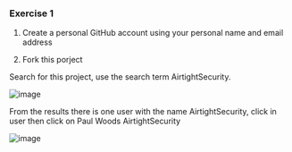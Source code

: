 ### Exercise 1 ###

1. Create a personal GitHub account using your personal name and email address

2. Fork this porject

Search for this project, use the search term AirtightSecurity.

![image](https://i.ibb.co/WcXm0tg/118736704-8ddafe80-b886-11eb-8e84-4b4cb737d248.png?v=4&s=100)

From the results there is one user with the name AirtightSecurity, click in user then click on Paul Woods AirtightSecurity

![image](https://i.ibb.co/8MJyCym/Click-on-Airtight-Security.png?v=4&s=100)


